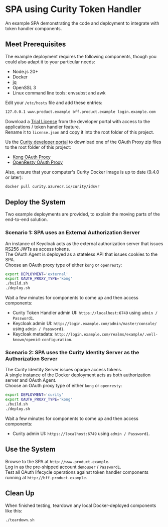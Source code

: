 # SPA using Curity Token Handler

An example SPA demonstrating the code and deployment to integrate with token handler components.

## Meet Prerequisites

The example deployment requires the following components, though you could also adapt it to your particular needs:

- Node.js 20+
- Docker
- jq
- OpenSSL 3
- Linux command line tools: envsubst and awk

Edit your `/etc/hosts` file and add these entries:

```bash
127.0.0.1 www.product.example bff.product.example login.example.com
```

Download a [Trial License](https://developer.curity.io/free-trial) from the developer portal with access to the applications / token handler feature.\
Rename it to `license.json` and copy it into the root folder of this project.

Us the [Curity developer portal](https://developer.curity.io/releases/token-handler) to download one of the OAuth Proxy zip files to the root folder of this project:

- [Kong OAuth Proxy](https://developer.curity.io/releases/token-handler?proxy=kong)
- [OpenResty OAuth Proxy](https://developer.curity.io/releases/token-handler?proxy=openresty)

Also, ensure that your computer's Curity Docker image is up to date (9.4.0 or later):

```bash
docker pull curity.azurecr.io/curity/idsvr
```

## Deploy the System

Two example deployments are provided, to explain the moving parts of the end-to-end solution.

### Scenario 1: SPA uses an External Authorization Server

An instance of Keycloak acts as the external authorization server that issues RS256 JWTs as access tokens.\
The OAuth Agent is deployed as a stateless API that issues cookies to the SPA.\
Choose an OAuth proxy type of either `kong` or `openresty`:

```bash
export DEPLOYMENT='external'
export OAUTH_PROXY_TYPE='kong'
./build.sh
./deploy.sh
```

Wait a few minutes for components to come up and then access components:

- Curity Token Handler admin UI: `https://localhost:6749` using `admin / Password1`.
- Keycloak admin UI: `http://login.example.com/admin/master/console/` using `admin / Password1`.
- Keycloak metadata: `http://login.example.com/realms/example/.well-known/openid-configuration`.

### Scenario 2: SPA uses the Curity Identity Server as the Authorization Server

The Curity Identity Server issues opaque access tokens.\
A single instance of the Docker deployment acts as both authorization server and OAuth Agent.\
Choose an OAuth proxy type of either `kong` or `openresty`:

```bash
export DEPLOYMENT='curity'
export OAUTH_PROXY_TYPE='kong'
./build.sh
./deploy.sh
```

Wait a few minutes for components to come up and then access components:

- Curity admin UI: `https://localhost:6749` using `admin / Password1`.

## Use the System

Browse to the SPA at `http://www.product.example`.\
Log in as the pre-shipped account `demouser` / `Password1`.\
Test all OAuth lifecycle operations against token handler components running at `http://bff.product.example`. 

## Clean Up

When finished testing, teardown any local Docker-deployed components like this:

```bash
./teardown.sh
```
